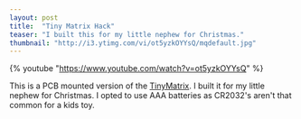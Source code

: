 ```yaml
---
layout: post
title:  "Tiny Matrix Hack"
teaser: "I built this for my little nephew for Christmas."
thumbnail: "http://i3.ytimg.com/vi/ot5yzkOYYsQ/mqdefault.jpg"
---
```


{% youtube "https://www.youtube.com/watch?v=ot5yzkOYYsQ" %}

This is a PCB mounted version of the [TinyMatrix](https://sites.google.com/site/tinymatrix/). I built it for my little nephew for Christmas. I opted to use AAA batteries as CR2032's aren't that common for a kids toy.
